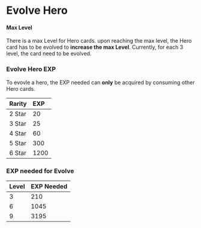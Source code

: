 # Evolve Hero

#### Max Level

There is a max Level for Hero cards. upon reaching the max level, the Hero card has to be evolved to **increase the max Level**. Currently, for each 3 level, the card need to be evolved. 

### Evolve Hero EXP

To evovle a hero, the EXP needed can **only** be acquired by consuming other Hero cards.

| Rarity | EXP |
| :--- | :--- |
| 2 Star | 20 |
| 3 Star | 25 |
| 4 Star | 60 |
| 5 Star | 300 |
| 6 Star | 1200 |

###  EXP needed for Evolve

| Level | EXP Needed |
| :--- | :--- |
| 3 | 210 |
| 6 | 1045 |
| 9 | 3195 |




